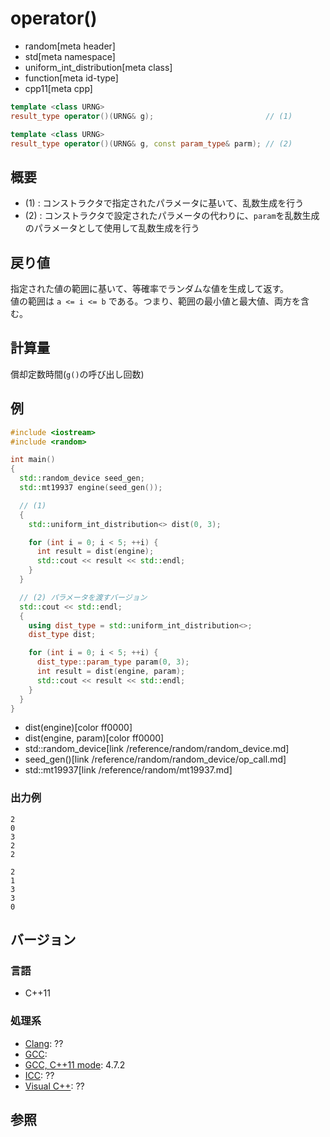 # operator()
* random[meta header]
* std[meta namespace]
* uniform_int_distribution[meta class]
* function[meta id-type]
* cpp11[meta cpp]

```cpp
template <class URNG>
result_type operator()(URNG& g);                         // (1)

template <class URNG>
result_type operator()(URNG& g, const param_type& parm); // (2)
```

## 概要
- (1) : コンストラクタで指定されたパラメータに基いて、乱数生成を行う
- (2) : コンストラクタで設定されたパラメータの代わりに、`param`を乱数生成のパラメータとして使用して乱数生成を行う


## 戻り値
指定された値の範囲に基いて、等確率でランダムな値を生成して返す。  
値の範囲は `a <= i <= b` である。つまり、範囲の最小値と最大値、両方を含む。


## 計算量
償却定数時間(`g()`の呼び出し回数)


## 例
```cpp example
#include <iostream>
#include <random>

int main()
{
  std::random_device seed_gen;
  std::mt19937 engine(seed_gen());

  // (1)
  {
    std::uniform_int_distribution<> dist(0, 3);

    for (int i = 0; i < 5; ++i) {
      int result = dist(engine);
      std::cout << result << std::endl;
    }
  }

  // (2) パラメータを渡すバージョン
  std::cout << std::endl;
  {
    using dist_type = std::uniform_int_distribution<>;
    dist_type dist;

    for (int i = 0; i < 5; ++i) {
      dist_type::param_type param(0, 3);
      int result = dist(engine, param);
      std::cout << result << std::endl;
    }
  }
}
```
* dist(engine)[color ff0000]
* dist(engine, param)[color ff0000]
* std::random_device[link /reference/random/random_device.md]
* seed_gen()[link /reference/random/random_device/op_call.md]
* std::mt19937[link /reference/random/mt19937.md]

### 出力例
```
2
0
3
2
2

2
1
3
3
0
```

## バージョン
### 言語
- C++11

### 処理系
- [Clang](/implementation.md#clang): ??
- [GCC](/implementation.md#gcc): 
- [GCC, C++11 mode](/implementation.md#gcc): 4.7.2
- [ICC](/implementation.md#icc): ??
- [Visual C++](/implementation.md#visual_cpp): ??


## 参照


